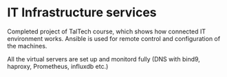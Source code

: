 # IT Infrastructure services

Completed project of TalTech course, which shows how connected IT environment works. Ansible is
used for remote control and configuration of the machines.

All the virtual servers are set up and monitord fully (DNS with bind9, haproxy, Prometheus, influxdb etc.)
